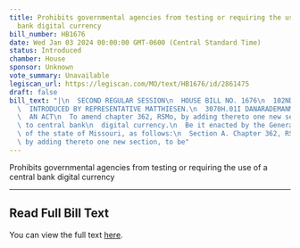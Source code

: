 ```yaml
---
title: Prohibits governmental agencies from testing or requiring the use of a central
  bank digital currency
bill_number: HB1676
date: Wed Jan 03 2024 00:00:00 GMT-0600 (Central Standard Time)
status: Introduced
chamber: House
sponsor: Unknown
vote_summary: Unavailable
legiscan_url: https://legiscan.com/MO/text/HB1676/id/2861475
draft: false
bill_text: "|\n  SECOND REGULAR SESSION\n  HOUSE BILL NO. 1676\n  102ND GENERAL ASSEMBLY\n\
  \  INTRODUCED BY REPRESENTATIVE MATTHIESEN.\n  3070H.01I DANARADEMANMILLER,ChiefClerk\n\
  \  AN ACT\n  To amend chapter 362, RSMo, by adding thereto one new section relating\
  \ to central bank\n  digital currency.\n  Be it enacted by the General Assembly\
  \ of the state of Missouri, as follows:\n  Section A. Chapter 362, RSMo, is amended\
  \ by adding thereto one new section, to be"
---
```

Prohibits governmental agencies from testing or requiring the use of a central bank digital currency

---

## Read Full Bill Text

You can view the full text [here](https://legiscan.com/MO/text/HB1676/id/2861475).
